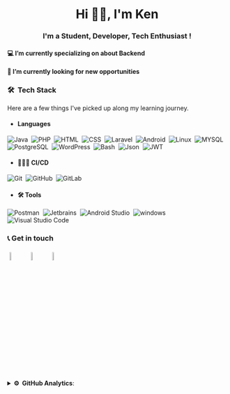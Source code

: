 

 <h1 align="center">Hi 👋🏻, I'm Ken</h1>
<h3 align="center">I'm a Student, Developer, Tech Enthusiast !</h3>

#### 💻 I’m currently specializing on about **Backend**

#### 🔭 I’m currently looking for new opportunities<br>

### 🛠 &nbsp;Tech Stack
 Here are a few things I've picked up along my learning journey.

- #### Languages

![Java](https://img.shields.io/badge/-Java-05122A?style=flat&logo=Java&logoColor=FFA518)&nbsp;
![PHP](https://img.shields.io/badge/-PHP-05122A?style=flat&logo=PHP)&nbsp;
![HTML](https://img.shields.io/badge/-HTML-05122A?style=flat&logo=HTML5)&nbsp;
![CSS](https://img.shields.io/badge/-CSS-05122A?style=flat&logo=CSS3&logoColor=1572B6)&nbsp;
![Laravel](https://img.shields.io/badge/-Laravel-05122A?style=flat&logo=Laravel)&nbsp;
![Android](https://img.shields.io/badge/-Android-05122A?style=flat&logo=Android)&nbsp;
![Linux](https://img.shields.io/badge/-Linux-05122A?style=flat&logo=Linux&)&nbsp;
![MYSQL](https://img.shields.io/badge/-MYSQL-05122A?style=flat&logo=MYSQL)&nbsp;
![PostgreSQL](https://img.shields.io/badge/-PostgreSQL-05122A?style=flat&logo=PostgreSQL)&nbsp;
![WordPress](https://img.shields.io/badge/-WordPress-05122A?style=flat&logo=WordPress)&nbsp;
![Bash](https://img.shields.io/badge/-Bash-05122A?style=flat&logo=gnu-bash)&nbsp;
![Json](https://img.shields.io/badge/-Json-05122A?style=flat&logo=Json)&nbsp;
![JWT](https://img.shields.io/badge/-jwt-05122A?style=flat&logo=jwt)&nbsp;


- ####  👨🏽‍💻 CI/CD
![Git](https://img.shields.io/badge/-Git-05122A?style=flat&logo=git)&nbsp;
![GitHub](https://img.shields.io/badge/-GitHub-05122A?style=flat&logo=github)&nbsp;
![GitLab](https://img.shields.io/badge/-GitHub-05122A?style=flat&logo=gitlab)&nbsp;


- #### 🛠 Tools
![Postman](https://img.shields.io/badge/-Postman-05122A?style=flat&logo=Postman)&nbsp;
![Jetbrains](https://img.shields.io/badge/-Jetbrains-05122A?style=flat&logo=Jetbrains)&nbsp;
![Android Studio](https://img.shields.io/badge/-Android%20Studio-05122A?style=flat&logo=android-studio&logoColor=007ACC)&nbsp;
![windows](https://img.shields.io/badge/-windows-05122A?style=flat&logo=windows)&nbsp;
![Visual Studio Code](https://img.shields.io/badge/-Visual%20Studio%20Code-05122A?style=flat&logo=visual-studio-code&logoColor=007ACC)&nbsp;


### 📞 Get in touch
<p>
<a href="https://github.com/kennguch"><img alt="github" width="7%" style="padding:5px" src="https://img.icons8.com/clouds/100/000000/github.png"/></a>
<a href="https://www.linkedin.com/in/ken-nguch-984055160"><img alt="linkedin" width="7%" style="padding:5px" src="https://img.icons8.com/clouds/100/000000/linkedin.png"/></a>
<a href="https://twitter.com/KenNguch"><img alt="linkedin" width="7%" style="padding:5px" src="https://img.icons8.com/clouds/100/000000/twitter.png"/></a>
</p>

<details>
<summary><b> ⚙️ &nbsp;GitHub Analytics</b>:</summary>
[![Ken's GitHub stats](https://github-readme-stats.vercel.app/api?username=kennguch)](https://github.com/kennguch/github-readme-stats)


<summary><b> ⚙️ &nbsp;GitHub Analytics</b>:</summary>### :pushpin: I want to learn:

- Android 
- GraphQL
- Docker
- Kubernetes

### Outside of coding I enjoy:

- Playing video games :video_game:
- Listening to music :musical_note:
- Tech Documentaries,Geeky Sitcoms :vulcan_salute:

</details>